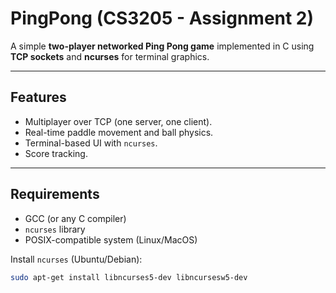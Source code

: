 # PingPong (CS3205 - Assignment 2)

A simple **two-player networked Ping Pong game** implemented in C using **TCP sockets** and **ncurses** for terminal graphics.  

---

## Features
- Multiplayer over TCP (one server, one client).
- Real-time paddle movement and ball physics.
- Terminal-based UI with `ncurses`.
- Score tracking.

---

## Requirements
- GCC (or any C compiler)
- `ncurses` library
- POSIX-compatible system (Linux/MacOS)

Install `ncurses` (Ubuntu/Debian):
```bash
sudo apt-get install libncurses5-dev libncursesw5-dev
